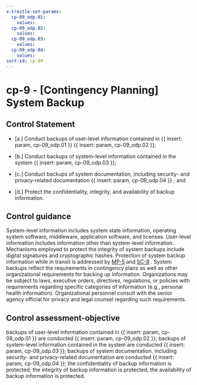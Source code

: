 ```yaml
---
x-trestle-set-params:
  cp-09_odp.01:
    values:
  cp-09_odp.02:
    values:
  cp-09_odp.03:
    values:
  cp-09_odp.04:
    values:
sort-id: cp-09
---
```


# cp-9 - \[Contingency Planning\] System Backup

## Control Statement

- \[a.\] Conduct backups of user-level information contained in {{ insert: param, cp-09_odp.01 }} {{ insert: param, cp-09_odp.02 }};

- \[b.\] Conduct backups of system-level information contained in the system {{ insert: param, cp-09_odp.03 }};

- \[c.\] Conduct backups of system documentation, including security- and privacy-related documentation {{ insert: param, cp-09_odp.04 }} ; and

- \[d.\] Protect the confidentiality, integrity, and availability of backup information.

## Control guidance

System-level information includes system state information, operating system software, middleware, application software, and licenses. User-level information includes information other than system-level information. Mechanisms employed to protect the integrity of system backups include digital signatures and cryptographic hashes. Protection of system backup information while in transit is addressed by [MP-5](#mp-5) and [SC-8](#sc-8) . System backups reflect the requirements in contingency plans as well as other organizational requirements for backing up information. Organizations may be subject to laws, executive orders, directives, regulations, or policies with requirements regarding specific categories of information (e.g., personal health information). Organizational personnel consult with the senior agency official for privacy and legal counsel regarding such requirements.

## Control assessment-objective

backups of user-level information contained in {{ insert: param, cp-09_odp.01 }} are conducted {{ insert: param, cp-09_odp.02 }};
backups of system-level information contained in the system are conducted {{ insert: param, cp-09_odp.03 }};
backups of system documentation, including security- and privacy-related documentation are conducted {{ insert: param, cp-09_odp.04 }};
the confidentiality of backup information is protected;
the integrity of backup information is protected;
the availability of backup information is protected.
